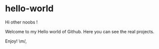 # hello-world

Hi other noobs !

Welcome to my Hello world of Github. 
Here you can see the real projects.

Enjoy! \m/,
